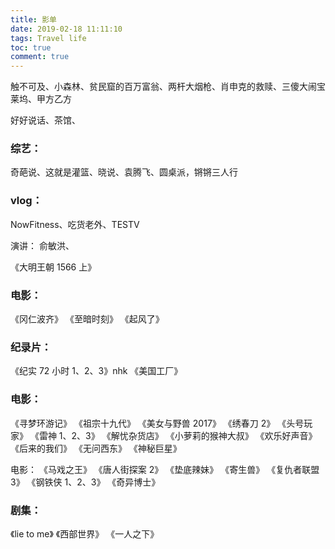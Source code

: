 ```yaml
---
title: 影单
date: 2019-02-18 11:11:10
tags: Travel life
toc: true
comment: true
---
```


触不可及、小森林、贫民窟的百万富翁、两杆大烟枪、肖申克的救赎、三傻大闹宝莱坞、甲方乙方

<!-- more -->

好好说话、茶馆、

### 综艺：

奇葩说、这就是灌篮、晓说、袁腾飞、圆桌派，锵锵三人行

### vlog：

NowFitness、吃货老外、TESTV

演讲：
俞敏洪、

《大明王朝 1566 上》

### 电影：

《冈仁波齐》
《至暗时刻》
《起风了》

### 纪录片：

《纪实 72 小时 1、2、3》nhk
《美国工厂》

### 电影：

《寻梦环游记》
《祖宗十九代》
《美女与野兽 2017》
《绣春刀 2》
《头号玩家》
《雷神 1、2、3》
《解忧杂货店》
《小萝莉的猴神大叔》
《欢乐好声音》
《后来的我们》
《无问西东》
《神秘巨星》

电影：
《马戏之王》
《唐人街探案 2》
《垫底辣妹》
《寄生兽》
《复仇者联盟 3》
《钢铁侠 1、2、3》
《奇异博士》

### 剧集：

《lie to me》
《西部世界》
《一人之下》
